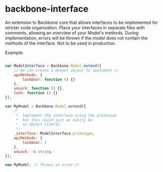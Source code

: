 backbone-interface
==================

An extension to Backbone core that allows interfaces to be implemented for stricter code organization.
Place your interfaces in separate files with comments, allowing an overview of your Model's methods. 
During implementation, errors will be thrown if the model does not contain the methods of the interface.
Not to be used in production.

Example:

```javascript

var ModelInterface = Backbone.Model.extend({
    // We can create a deeper object to implement //
    apiMethods: {
        lockDoor: function () {}
    },
    unLock: function () {},
    lock: function () {}
});

var MyModel = Backbone.Model.extend({
    /*
     *	Implement the interface using the prototype
     *	but this could just as easily be
     *	an object literal.
     */
    _interface: ModelInterface.prototype,
    apiMethods: {
        lockDoor: 1
    },
    unLock: 'A string.'
});

new MyModel; // Throws an error //


```
